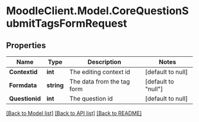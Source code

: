 # MoodleClient.Model.CoreQuestionSubmitTagsFormRequest

## Properties

Name | Type | Description | Notes
------------ | ------------- | ------------- | -------------
**Contextid** | **int** | The editing context id | [default to null]
**Formdata** | **string** | The data from the tag form | [default to "null"]
**Questionid** | **int** | The question id | [default to null]

[[Back to Model list]](../README.md#documentation-for-models) [[Back to API list]](../README.md#documentation-for-api-endpoints) [[Back to README]](../README.md)

